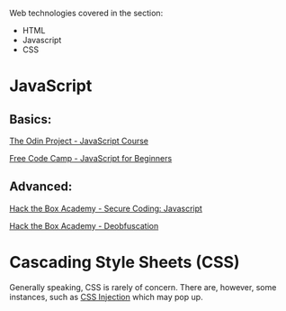 Web technologies covered in the section:
- HTML
- Javascript
- CSS

# JavaScript

## Basics:

[The Odin Project - JavaScript Course](https://www.theodinproject.com/paths/full-stack-javascript/courses/javascript)

[Free Code Camp - JavaScript for Beginners](https://www.freecodecamp.org/news/full-javascript-course-for-beginners/)

## Advanced:

[Hack the Box Academy - Secure Coding: Javascript](https://academy.hackthebox.com/course/preview/secure-coding-101-javascript)

[Hack the Box Academy - Deobfuscation](https://academy.hackthebox.com/course/preview/javascript-deobfuscation)

# Cascading Style Sheets (CSS)

Generally speaking, CSS is rarely of concern. There are, however, some instances, such as [CSS Injection](https://book.hacktricks.xyz/pentesting-web/xs-search/css-injection) which may pop up.
